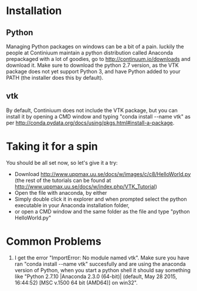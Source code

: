 Installation
====================

Python
--------------------
Managing Python packages on windows can be a bit of a pain.
luckily the people at Continiuum maintain a python distribution called Anaconda prepackaged with a lot of goodies, go to http://continuum.io/downloads and download it.
Make sure to download the python 2.7 version, as the VTK package does not yet support Python 3, and have Python added to your PATH (the installer does this by default).

vtk
--------------------
By default, Continiuum does not include the VTK package, but you can install it by opening a CMD window and typing
"conda install --name vtk" as per http://conda.pydata.org/docs/using/pkgs.html#install-a-package.

Taking it for a spin
====================
You should be all set now, so let's give it a try: 
*  Download http://www.uppmax.uu.se/docs/w/images/c/c8/HelloWorld.py (the rest of the tutorials can be found at http://www.uppmax.uu.se/docs/w/index.php/VTK_Tutorial)
*  Open the file with anaconda, by either
  *  Simply double click it in explorer and when prompted select the python executable in your Anaconda installation folder,
  * or open a CMD window and the same folder as the file and type "python HelloWorld.py" 

Common Problems
===================
1. I get the error "ImportError: No module named vtk".
Make sure you have ran "conda install --name vtk" succesfully and are using the anaconda version of Python, when you start a python shell it should say something like "Python 2.7.10 |Anaconda 2.3.0 (64-bit)| (default, May 28 2015, 16:44:52) [MSC v.1500 64 bit (AMD64)] on win32".
